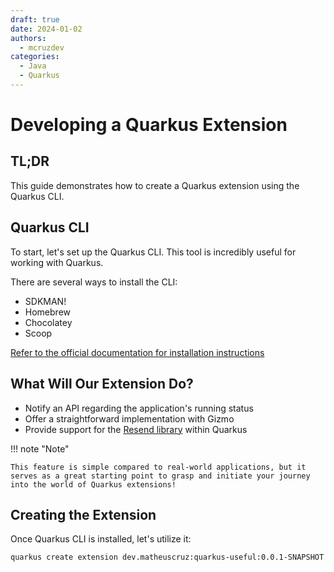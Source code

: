 ```yaml
---
draft: true 
date: 2024-01-02
authors:
  - mcruzdev
categories:
  - Java
  - Quarkus
---
```


# Developing a Quarkus Extension

## TL;DR

This guide demonstrates how to create a Quarkus extension using the Quarkus CLI.

## Quarkus CLI

To start, let's set up the Quarkus CLI. This tool is incredibly useful for working with Quarkus.

There are several ways to install the CLI:

- SDKMAN!
- Homebrew
- Chocolatey
- Scoop

[Refer to the official documentation for installation instructions](https://quarkus.io/guides/cli-tooling#installing-the-cli)

## What Will Our Extension Do?

- Notify an API regarding the application's running status
- Offer a straightforward implementation with Gizmo
- Provide support for the [Resend library](https://resend.com/docs/send-with-java#1-install) within Quarkus

!!! note "Note"
  
    This feature is simple compared to real-world applications, but it serves as a great starting point to grasp and initiate your journey into the world of Quarkus extensions!

## Creating the Extension

Once Quarkus CLI is installed, let's utilize it:

```bash
quarkus create extension dev.matheuscruz:quarkus-useful:0.0.1-SNAPSHOT
```
